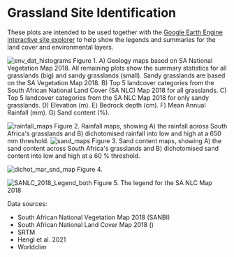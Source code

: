 # Grassland Site Identification

These plots are intended to be used together with the [Google Earth Engine interactive site explorer](https://users/jdmwhite/) to help show the legends and summaries for the land cover and environmental layers. 

![env_dat_histograms](https://user-images.githubusercontent.com/22145011/149902435-0f66e97f-12f4-48b6-8c8e-3258d55efef7.png)
Figure 1. A) Geology maps based on SA National Vegetation Map 2018. All remaining plots show the summary statistics for all grasslands (big) and sandy grasslands (small). Sandy grasslands are based on the SA Vegetation Map 2018. B) Top 5 landcover categories from the South African National Land Cover (SA NLC) Map 2018 for all grasslands. C) Top 5 landcover categories from the SA NLC Map 2018 for only sandy grasslands. D) Elevation (m). E) Bedrock depth (cm). F) Mean Annual Rainfall (mm). G) Sand content (%). 

![rainfall_maps](https://user-images.githubusercontent.com/22145011/149902500-dde98fa3-bc5f-45d4-bb12-1b72a72245d2.png)
Figure 2. Rainfall maps, showing A) the rainfall across South Africa's grasslands and B) dichotomised rainfall into low and high at a 650 mm threshold.
![sand_maps](https://user-images.githubusercontent.com/22145011/149947739-e29b0eaa-c255-4042-b4fe-baae1d4edb2c.png)
Figure 3. Sand content maps, showing A) the sand content across South Africa's grasslands and B) dichotomised sand content into low and high at a 60 % threshold.

![dichot_mar_snd_map](https://user-images.githubusercontent.com/22145011/149902490-17f380ca-dc1a-460f-9000-bbc7863fe696.png)
Figure 4. 

![SANLC_2018_Legend_both](https://user-images.githubusercontent.com/22145011/149907748-5a526f49-f353-48fb-a584-e04d14c22f3f.png)
Figure 5. The legend for the SA NLC Map 2018

Data sources:
- South African National Vegetation Map 2018 (SANBI)
- South African National Land Cover Map 2018 ()
- SRTM
- Hengl et al. 2021
- Worldclim
